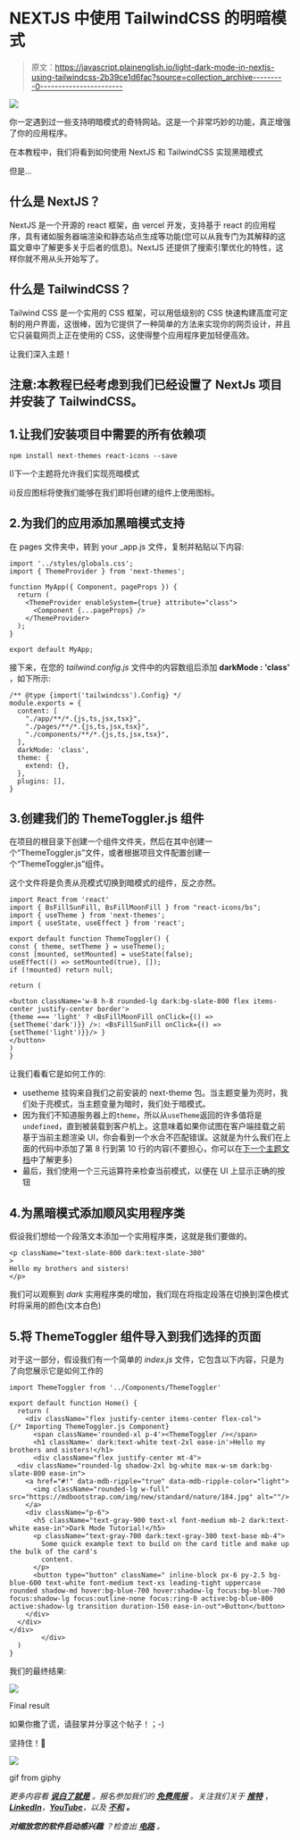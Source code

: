 # NEXTJS 中使用 TailwindCSS 的明暗模式

> 原文：<https://javascript.plainenglish.io/light-dark-mode-in-nextjs-using-tailwindcss-2b39ce1d6fac?source=collection_archive---------0----------------------->

![](img/a3f4398a2a69f1f5619cd0411245bf7c.png)

你一定遇到过一些支持明暗模式的奇特网站。这是一个非常巧妙的功能，真正增强了你的应用程序。

在本教程中，我们将看到如何使用 NextJS 和 TailwindCSS 实现黑暗模式

但是…

## 什么是 NextJS？

NextJS 是一个开源的 react 框架，由 vercel 开发，支持基于 react 的应用程序，具有诸如服务器端渲染和静态站点生成等功能(您可以从我专门为其解释的这篇文章中了解更多关于后者的信息)。NextJS 还提供了搜索引擎优化的特性，这样你就不用从头开始写了。

## 什么是 TailwindCSS？

Tailwind CSS 是一个实用的 CSS 框架，可以用低级别的 CSS 快速构建高度可定制的用户界面，这很棒，因为它提供了一种简单的方法来实现你的网页设计，并且它只装载网页上正在使用的 CSS，这使得整个应用程序更加轻便高效。

让我们深入主题！

## 注意:本教程已经考虑到我们已经设置了 NextJs 项目并安装了 TailwindCSS。

## 1.让我们安装项目中需要的所有依赖项

```
npm install next-themes react-icons --save
```

I)下一个主题将允许我们实现亮暗模式

ii)反应图标将使我们能够在我们即将创建的组件上使用图标。

## 2.为我们的应用添加黑暗模式支持

在 pages 文件夹中，转到 your _app.js 文件，复制并粘贴以下内容:

```
import '../styles/globals.css';
import { ThemeProvider } from 'next-themes';

function MyApp({ Component, pageProps }) {
  return (
    <ThemeProvider enableSystem={true} attribute="class">
      <Component {...pageProps} />
    </ThemeProvider>
  );
}

export default MyApp;
```

接下来，在您的 *tailwind.config.js* 文件中的内容数组后添加 **darkMode : 'class'** ，如下所示:

```
/** @type {import('tailwindcss').Config} */
module.exports = {
  content: [
    "./app/**/*.{js,ts,jsx,tsx}",
    "./pages/**/*.{js,ts,jsx,tsx}",
    "./components/**/*.{js,ts,jsx,tsx}",
  ],
  darkMode: 'class',
  theme: {
    extend: {},
  },
  plugins: [],
}
```

## 3.创建我们的 ThemeToggler.js 组件

在项目的根目录下创建一个组件文件夹，然后在其中创建一个“ThemeToggler.js”文件，或者根据项目文件配置创建一个“ThemeToggler.js”组件。

这个文件将是负责从亮模式切换到暗模式的组件，反之亦然。

```
import React from 'react'
import { BsFillSunFill, BsFillMoonFill } from "react-icons/bs";
import { useTheme } from 'next-themes';
import { useState, useEffect } from 'react';

export default function ThemeToggler() {
const { theme, setTheme } = useTheme();
const [mounted, setMounted] = useState(false);
useEffect(() => setMounted(true), []);
if (!mounted) return null;

return (

<button className='w-8 h-8 rounded-lg dark:bg-slate-800 flex items-center justify-center border'>
{theme === 'light' ? <BsFillMoonFill onClick={() => {setTheme('dark')}} />: <BsFillSunFill onClick={() => {setTheme('light')}}/> }
</button>
)
}
```

让我们看看它是如何工作的:

*   usetheme 挂钩来自我们之前安装的 next-theme 包。当主题变量为亮时，我们处于亮模式，当主题变量为暗时，我们处于暗模式。
*   因为我们不知道服务器上的`theme`，所以从`useTheme`返回的许多值将是`undefined`，直到被装载到客户机上。这意味着如果你试图在客户端挂载之前基于当前主题渲染 UI，你会看到一个水合不匹配错误。这就是为什么我们在上面的代码中添加了第 8 行到第 10 行的内容(不要担心，你可以在[下一个主题文档](https://www.npmjs.com/package/next-themes)中了解更多)
*   最后，我们使用一个三元运算符来检查当前模式，以便在 UI 上显示正确的按钮

## 4.为黑暗模式添加顺风实用程序类

假设我们想给一个段落文本添加一个实用程序类，这就是我们要做的。

```
<p className="text-slate-800 dark:text-slate-300"
>
Hello my brothers and sisters!
</p>
```

我们可以观察到 *dark* 实用程序类的增加，我们现在将指定段落在切换到深色模式时将采用的颜色(文本白色)

## 5.将 ThemeToggler 组件导入到我们选择的页面

对于这一部分，假设我们有一个简单的 *index.js* 文件，它包含以下内容，只是为了向您展示它是如何工作的

```
import ThemeToggler from '../Components/ThemeToggler'

export default function Home() {
  return (
    <div className="flex justify-center items-center flex-col">
{/* Importing ThemeToggler.js Component}
      <span className='rounded-xl p-4'><ThemeToggler /></span>
      <h1 className=' dark:text-white text-2xl ease-in'>Hello my brothers and sisters!</h1>
      <div className="flex justify-center mt-4">
  <div className="rounded-lg shadow-2xl bg-white max-w-sm dark:bg-slate-800 ease-in">
    <a href="#!" data-mdb-ripple="true" data-mdb-ripple-color="light">
      <img className="rounded-lg w-full" src="https://mdbootstrap.com/img/new/standard/nature/184.jpg" alt=""/>
    </a>
    <div className="p-6">
      <h5 className="text-gray-900 text-xl font-medium mb-2 dark:text-white ease-in">Dark Mode Tutorial!</h5>
      <p className="text-gray-700 dark:text-gray-300 text-base mb-4">
        Some quick example text to build on the card title and make up the bulk of the card's
        content.
      </p>
      <button type="button" className=" inline-block px-6 py-2.5 bg-blue-600 text-white font-medium text-xs leading-tight uppercase rounded shadow-md hover:bg-blue-700 hover:shadow-lg focus:bg-blue-700 focus:shadow-lg focus:outline-none focus:ring-0 active:bg-blue-800 active:shadow-lg transition duration-150 ease-in-out">Button</button>
    </div>
  </div>
</div>
        </div>
  )
}
```

我们的最终结果:

![](img/5d3df7e2d79f7414dc12ff978b2f0530.png)

Final result

如果你撒了谎，请鼓掌并分享这个帖子！；-)

坚持住！🚀

![](img/563f72efe20c50629349cbaf14ea7a38.png)

gif from giphy

*更多内容看* [***说白了就是***](https://plainenglish.io/) *。报名参加我们的* [***免费周报***](http://newsletter.plainenglish.io/) *。关注我们关于* [***推特***](https://twitter.com/inPlainEngHQ) ，[***LinkedIn***](https://www.linkedin.com/company/inplainenglish/)*，*[***YouTube***](https://www.youtube.com/channel/UCtipWUghju290NWcn8jhyAw)*，以及* [***不和***](https://discord.gg/GtDtUAvyhW) ***。***

***对缩放您的软件启动感兴趣*** *？检查出* [***电路***](https://circuit.ooo?utm=publication-post-cta) *。*